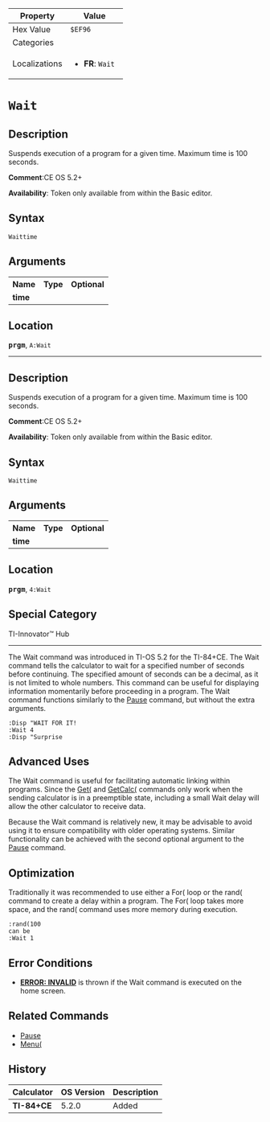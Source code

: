 | Property      | Value |
|---------------|-------|
| Hex Value     | `$EF96`|
| Categories    | <ul></ul> |
| Localizations | <ul><li><b>FR</b>: `Wait `</li></ul> |

# `Wait `

## Description
Suspends execution of a program for a given time.  Maximum time is 100 seconds.

<b>Comment</b>:CE OS 5.2+

<b>Availability</b>: Token only available from within the Basic editor.

## Syntax
`Waittime`

## Arguments
<table>
<tr><th>Name</th><th>Type</th><th>Optional</th></tr>

<tr><td><b>time</b></td><td></td><td></td></tr>

</table>

## Location
<tt><kbd><b>prgm</b></kbd></tt>, `A:Wait`
<hr>

## Description
Suspends execution of a program for a given time.  Maximum time is 100 seconds.

<b>Comment</b>:CE OS 5.2+

<b>Availability</b>: Token only available from within the Basic editor.

## Syntax
`Waittime`

## Arguments
<table>
<tr><th>Name</th><th>Type</th><th>Optional</th></tr>

<tr><td><b>time</b></td><td></td><td></td></tr>

</table>

## Location
<tt><kbd><b>prgm</b></kbd></tt>, `4:Wait`
## Special Category
TI-Innovator™ Hub

<hr>

The Wait command was introduced in TI-OS 5.2 for the TI-84+CE. The Wait command tells the calculator to wait for a specified number of seconds before continuing. The specified amount of seconds can be a decimal, as it is not limited to whole numbers. This command can be useful for displaying information momentarily before proceeding in a program. The Wait command functions similarly to the [Pause](Pause.md) command, but without the extra arguments.

```ti-basic
:Disp "WAIT FOR IT!
:Wait 4
:Disp "Surprise
```

## Advanced Uses

The Wait command is useful for facilitating automatic linking within programs. Since the [Get(](Get\(.md) and [GetCalc(](GetCalc\(.md) commands only work when the sending calculator is in a preemptible state, including a small Wait delay will allow the other calculator to receive data.

Because the Wait command is relatively new, it may be advisable to avoid using it to ensure compatibility with older operating systems. Similar functionality can be achieved with the second optional argument to the [Pause](Pause.md) command.

## Optimization

Traditionally it was recommended to use either a For( loop or the rand( command to create a delay within a program. The For( loop takes more space, and the rand( command uses more memory during execution.

```ti-basic
:rand(100
can be
:Wait 1
```

## Error Conditions

*   **[ERROR: INVALID](errors#invalid)** is thrown if the Wait command is executed on the home screen.

## Related Commands

*   [Pause](Pause.md)
*   [Menu(](Menu\(.md)

## History
| Calculator | OS Version | Description |
|------------|------------|-------------|
| <b>TI-84+CE</b> | 5.2.0 | Added |


